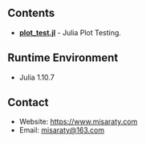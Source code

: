 ## Contents
* **[plot_test.jl](./plot_test.jl)** - Julia Plot Testing.

## Runtime Environment
* Julia 1.10.7

## Contact
* Website: https://www.misaraty.com
* Email: misaraty@163.com
